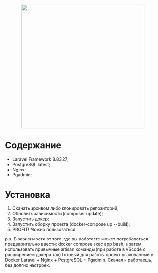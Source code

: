 <p align="center"><a href="https://laravel.com" target="_blank"><img src="https://raw.githubusercontent.com/laravel/art/master/logo-lockup/5%20SVG/2%20CMYK/1%20Full%20Color/laravel-logolockup-cmyk-red.svg" width="400"></a></p>

# Содержание
- Laravel Framework 8.83.27;
- PostgreSQL latest;
- Nginx;
- Pgadmin;

# Установка

1. Скачать архивом либо клонировать репозиторий;
2. Обновить зависимости (composer update);
3. Запустить докер;
4. Запустить сборку проекта (docker-compose up --build);
5. PROFIT! Можно пользоваться

p.s. В зависимости от того, где вы работаете может потребоваться предварительно ввести: docker compose exec app bash, а затем использовать привычные artisan команды (при работе в VScode с расширением докера так)
Готовый для работы проект упакованный в Docker Laravel + Nginx + PostgreSQL + Pgadmin. Скачал и работаешь, без долгих настроек.
